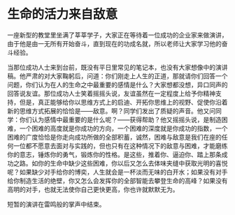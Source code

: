 # 生命的活力来自敌意

一座新型的教堂里坐满了莘莘学子，大家正在等待着一位成功的企业家来做演讲，由于他是由一无所有开始奋斗，直到现在的功成名就，所以老师让大家学习他的奋斗经验。 

当那位成功人士来到台前，既没有平日里常见的笔记本，也没有大家想像中的演讲稿。他严肃的对大家鞠躬后，问道：你们刚走上人生的正道，那就请你们回答一个问题，你们认为在人的生命之中最重要的感情是什么？大家想都没想，异口同声的回答说友谊。那位成功人士笑着摇摇头说，友谊虽然在一定程度上给予你精神支持，但是，真正能够给你以思维方式上的启迪、开拓你思维上的视野、促使你沿着新的思维方式拓展的恰恰是——敌意。啊？同学们发出了质疑的声音。他又问同学：你们认为感情中最重要的是什么呢？——获得帮助？他又摇摇头说，是制造困难，一个困难的高度就是你成功的方向，一个困难的深度就是你成功的指数，一个困难的广度恰恰是你走向成功所做的全部积蓄，诚然，困难与敌意是我们在座的任何一位都不愿意去面对与实践的，但也只有在这种情况下的敌意与困难，才能磨练你的意志，锤炼你的勇气，锻炼你的性格。是这些，推着你、逼迫你、踏上那条成功之路。如你的生命中缺少这些困难，你以后又怎么去体味夹缝中获取光明的喜悦呢？如果缺少对手给你的博奕，人生就会是一杯淡而无味的白开水；如果没有对手给你制造生活的绝壁，你又怎么会发挥你的全部智能去攀登生命的高峰？如果没有高明的对手，也就无法使你自己更快更高，你也许就默默无为。 

短暂的演讲在雷鸣般的掌声中结束。
 
